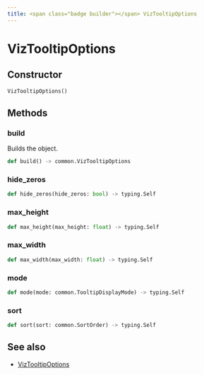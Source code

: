```yaml
---
title: <span class="badge builder"></span> VizTooltipOptions
---
```

# <span class="badge builder"></span> VizTooltipOptions

## Constructor

```python
VizTooltipOptions()
```
## Methods

### <span class="badge object-method"></span> build

Builds the object.

```python
def build() -> common.VizTooltipOptions
```

### <span class="badge object-method"></span> hide_zeros

```python
def hide_zeros(hide_zeros: bool) -> typing.Self
```

### <span class="badge object-method"></span> max_height

```python
def max_height(max_height: float) -> typing.Self
```

### <span class="badge object-method"></span> max_width

```python
def max_width(max_width: float) -> typing.Self
```

### <span class="badge object-method"></span> mode

```python
def mode(mode: common.TooltipDisplayMode) -> typing.Self
```

### <span class="badge object-method"></span> sort

```python
def sort(sort: common.SortOrder) -> typing.Self
```

## See also

 * <span class="badge object-type-class"></span> [VizTooltipOptions](./object-VizTooltipOptions.md)

